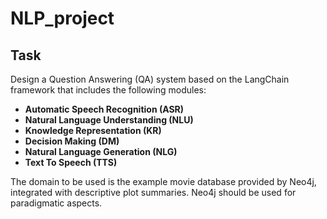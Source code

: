 # NLP_project

## Task

Design a Question Answering (QA) system based on the LangChain framework that includes the following modules:
- **Automatic Speech Recognition (ASR)**
- **Natural Language Understanding (NLU)**
- **Knowledge Representation (KR)**
- **Decision Making (DM)**
- **Natural Language Generation (NLG)**
- **Text To Speech (TTS)**

The domain to be used is the example movie database provided by Neo4j, integrated with descriptive plot summaries. Neo4j should be used for paradigmatic aspects.

